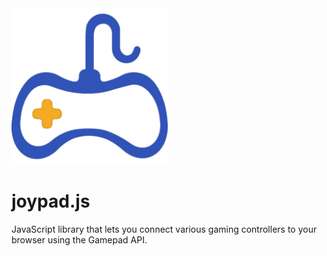 <img src="https://raw.githubusercontent.com/ArunMichaelDsouza/joypad.js/master/icon.png" width="250" height="auto" alt="joypad.js icon"/>

# joypad.js
JavaScript library that lets you connect various gaming controllers to your browser using the Gamepad API.